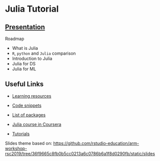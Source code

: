 # Julia Tutorial

## [Presentation](http://brunaw.com/julia-tutorial/slides/julia.html)
Roadmap
  - What is Julia
  - `R`, `python` and `Julia` comparison 
  - Introduction to Julia
  - Julia for DS
  - Julia for ML
  
  
  
## Useful Links

- [Learning resources](https://julialang.org/learning/)
- [Code snippets](https://github.com/brunaw/julia-tutorial/tree/master/code/snippets)

- [List of packages](https://juliaobserver.com/packages)
- [Julia course in Coursera](https://www.coursera.org/learn/julia-programming)

- [Tutorials](https://github.com/JuliaComputing/JuliaBoxTutorials)


Slides theme based on: https://github.com/rstudio-education/arm-workshop-rsc2019/tree/36f9665c8fb0b5cc0213a6c0786b6a1f8d0290fb/static/slides
